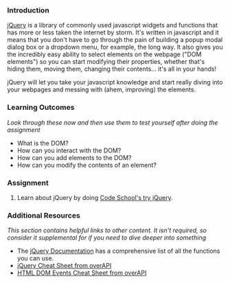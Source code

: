 ### <a id="introduction"></a>Introduction

[jQuery](http://skillcrush.com/2012/07/23/jquery/) is a library of commonly used javascript widgets and functions that has more or less taken the internet by storm.  It's written in javascript and it means that you don't have to go through the pain of building a popup modal dialog box or a dropdown menu, for example, the long way.  It also gives you the incredibly easy ability to select elements on the webpage ("DOM elements") so you can start modifying their properties, whether that's hiding them, moving them, changing their contents... it's all in your hands!

jQuery will let you take your javascript knowledge and start really diving into your webpages and messing with (ahem, improving) the elements.

### <a id="learning-outcomes"></a>Learning Outcomes

*Look through these now and then use them to test yourself after doing the assignment*

* What is the DOM?
* How can you interact with the DOM?
* How can you add elements to the DOM?
* How can you modify the contents of an element?

### <a id="assignment"></a>Assignment
1. Learn about jQuery by doing [Code School's try jQuery](http://try.jquery.com/).

### <a id="additional-resources"></a>Additional Resources

*This section contains helpful links to other content. It isn't required, so consider it supplemental for if you need to dive deeper into something*

* The [jQuery Documentation](http://api.jquery.com/) has a comprehensive list of all the functions you can use.
* [jQuery Cheat Sheet from overAPI](http://overapi.com/jquery)
* [HTML DOM Events Cheat Sheet from overAPI](http://overapi.com/html-dom)
